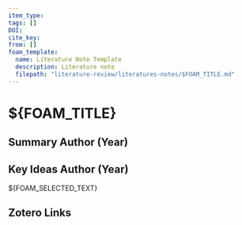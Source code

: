 ```yaml
---
item_type:
tags: []
DOI:
cite_key:
from: []
foam_template:
  name: Literature Note Template
  description: Literature note
  filepath: "literature-review/literatures-notes/$FOAM_TITLE.md"
---
```


# ${FOAM_TITLE}

## Summary Author (Year)

## Key Ideas Author (Year)

${FOAM_SELECTED_TEXT}

## Zotero Links
